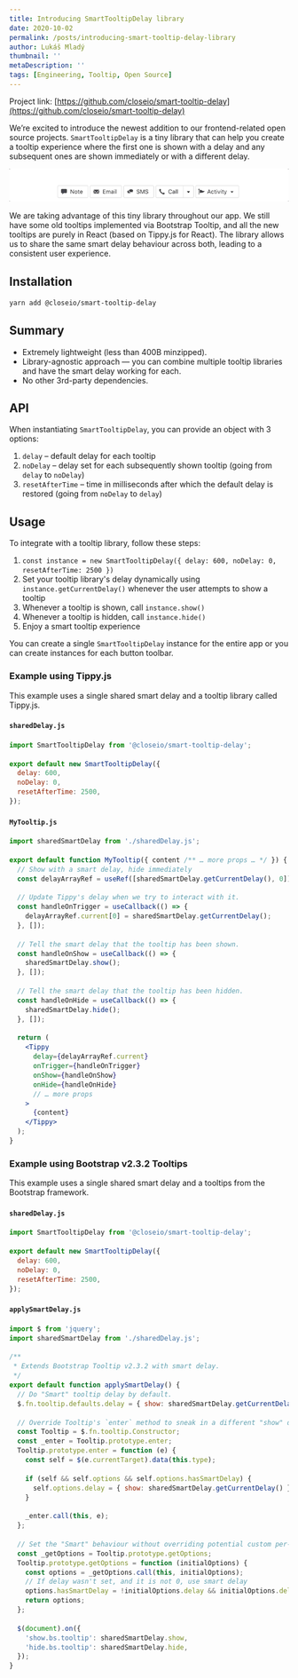 ```yaml
---
title: Introducing SmartTooltipDelay library
date: 2020-10-02
permalink: /posts/introducing-smart-tooltip-delay-library
author: Lukáš Mladý
thumbnail: ''
metaDescription: ''
tags: [Engineering, Tooltip, Open Source]
---
```


Project link: [https://github.com/closeio/smart-tooltip-delay](https://github.com/closeio/smart-tooltip-delay)

We’re excited to introduce the newest addition to our frontend-related open source projects. `SmartTooltipDelay` is a tiny library that can help you create a tooltip experience where the first one is shown with a delay and any subsequent ones are shown immediately or with a different delay.

![Smart Tooltip Delay in action](./smart-tooltip-delay-example.gif)

We are taking advantage of this tiny library throughout our app. We still have some old tooltips implemented via Bootstrap Tooltip, and all the new tooltips are purely in React (based on Tippy.js for React). The library allows us to share the same smart delay behaviour across both, leading to a consistent user experience.

## Installation

```bash
yarn add @closeio/smart-tooltip-delay
```

## Summary

- Extremely lightweight (less than 400B minzipped).
- Library-agnostic approach — you can combine multiple tooltip libraries and have the smart delay working for each.
- No other 3rd-party dependencies.

## API

When instantiating `SmartTooltipDelay`, you can provide an object with 3 options:

1. `delay` – default delay for each tooltip
1. `noDelay` – delay set for each subsequently shown tooltip (going from `delay` to `noDelay`)
1. `resetAfterTime` – time in milliseconds after which the default delay is restored (going from `noDelay` to `delay`)

## Usage

To integrate with a tooltip library, follow these steps:

1. `const instance = new SmartTooltipDelay({ delay: 600, noDelay: 0, resetAfterTime: 2500 })`
1. Set your tooltip library's delay dynamically using
   `instance.getCurrentDelay()` whenever the user attempts to show a tooltip
1. Whenever a tooltip is shown, call `instance.show()`
1. Whenever a tooltip is hidden, call `instance.hide()`
1. Enjoy a smart tooltip experience

You can create a single `SmartTooltipDelay` instance for the entire app or you can create instances for each button toolbar.

### Example using Tippy.js

This example uses a single shared smart delay and a tooltip library called Tippy.js.

#### `sharedDelay.js`

```jsx
import SmartTooltipDelay from '@closeio/smart-tooltip-delay';

export default new SmartTooltipDelay({
  delay: 600,
  noDelay: 0,
  resetAfterTime: 2500,
});
```

#### `MyTooltip.js`

```jsx
import sharedSmartDelay from './sharedDelay.js';

export default function MyTooltip({ content /** … more props … */ }) {
  // Show with a smart delay, hide immediately
  const delayArrayRef = useRef([sharedSmartDelay.getCurrentDelay(), 0]);

  // Update Tippy's delay when we try to interact with it.
  const handleOnTrigger = useCallback(() => {
    delayArrayRef.current[0] = sharedSmartDelay.getCurrentDelay();
  }, []);

  // Tell the smart delay that the tooltip has been shown.
  const handleOnShow = useCallback(() => {
    sharedSmartDelay.show();
  }, []);

  // Tell the smart delay that the tooltip has been hidden.
  const handleOnHide = useCallback(() => {
    sharedSmartDelay.hide();
  }, []);

  return (
    <Tippy
      delay={delayArrayRef.current}
      onTrigger={handleOnTrigger}
      onShow={handleOnShow}
      onHide={handleOnHide}
      // … more props
    >
      {content}
    </Tippy>
  );
}
```

### Example using Bootstrap v2.3.2 Tooltips

This example uses a single shared smart delay and a tooltips from the Bootstrap framework.

#### `sharedDelay.js`

```jsx
import SmartTooltipDelay from '@closeio/smart-tooltip-delay';

export default new SmartTooltipDelay({
  delay: 600,
  noDelay: 0,
  resetAfterTime: 2500,
});
```

#### `applySmartDelay.js`

```jsx
import $ from 'jquery';
import sharedSmartDelay from './sharedDelay.js';

/**
 * Extends Bootstrap Tooltip v2.3.2 with smart delay.
 */
export default function applySmartDelay() {
  // Do "Smart" tooltip delay by default.
  $.fn.tooltip.defaults.delay = { show: sharedSmartDelay.getCurrentDelay() };

  // Override Tooltip's `enter` method to sneak in a different "show" delay.
  const Tooltip = $.fn.tooltip.Constructor;
  const _enter = Tooltip.prototype.enter;
  Tooltip.prototype.enter = function (e) {
    const self = $(e.currentTarget).data(this.type);

    if (self && self.options && self.options.hasSmartDelay) {
      self.options.delay = { show: sharedSmartDelay.getCurrentDelay() };
    }

    _enter.call(this, e);
  };

  // Set the "Smart" behaviour without overriding potential custom per-tooltip delay.
  const _getOptions = Tooltip.prototype.getOptions;
  Tooltip.prototype.getOptions = function (initialOptions) {
    const options = _getOptions.call(this, initialOptions);
    // If delay wasn't set, and it is not 0, use smart delay
    options.hasSmartDelay = !initialOptions.delay && initialOptions.delay !== 0;
    return options;
  };

  $(document).on({
    'show.bs.tooltip': sharedSmartDelay.show,
    'hide.bs.tooltip': sharedSmartDelay.hide,
  });
}
```
